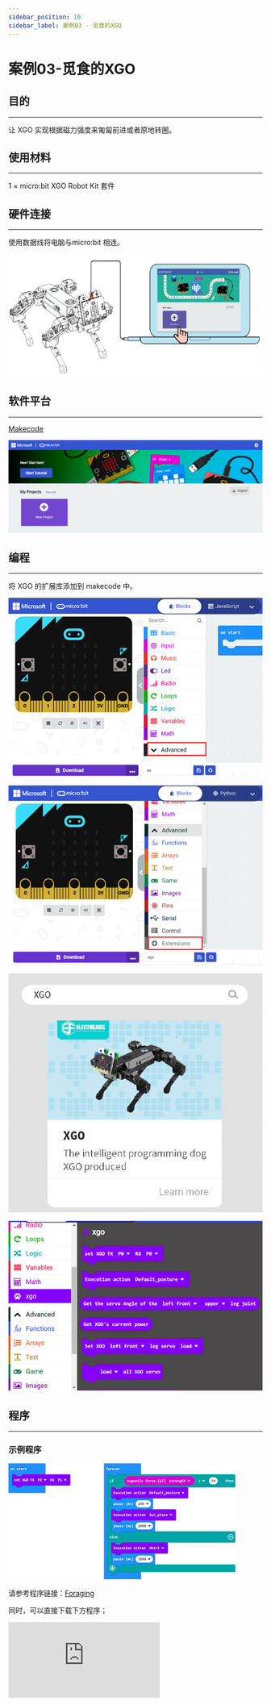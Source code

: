 ```yaml
---
sidebar_position: 10
sidebar_label: 案例03 - 觅食的XGO
---
```


# 案例03-觅食的XGO



## 目的
---
让 XGO 实现根据磁力强度来匍匐前进或者原地转圈。



## 使用材料
---
1 × micro:bit XGO Robot Kit 套件



## 硬件连接
---

使用数据线将电脑与micro:bit 相连。

![](./images/microbit-xgo-robot-kit-22.png)



## 软件平台
---
[Makecode](https://makecode.microbit.org/#)

![](./images/microbit-xgo-robot-kit-10.png)



## 编程
---


将 XGO 的扩展库添加到 makecode 中。

![](./images/microbit-xgo-robot-kit-11.png)

![](./images/microbit-xgo-robot-kit-12.png)

![](./images/microbit-xgo-robot-kit-13.png)

![](./images/microbit-xgo-robot-kit-14.png)



## 程序
---

### 示例程序



![](./images/microbit-xgot-robot-kit-case01-out-of-the-square-03.png)



请参考程序链接：[Foraging](https://makecode.microbit.org/_HrsEd5bKE04f)

同时，可以直接下载下方程序；


<div
    style={{
        position: 'relative',
        paddingBottom: '60%',
        overflow: 'hidden',
    }}
>
    <iframe
        src="https://makecode.microbit.org/_HrsEd5bKE04f"
        frameborder="0"
        sandbox="allow-popups allow-forms allow-scripts allow-same-origin"
        style={{
            position: 'absolute',
            width: '100%',
            height: '100%',
        }}
    />
</div>


## 相关问题
---
如果 XGO 没有行走，可以更换电磁铁



## 思考
---
能否让 XGO 根据磁力强度大小做出更多的动作？

